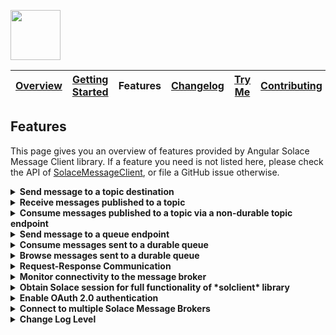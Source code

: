 <a href="/README.md"><img src="/docs/site/logo.svg" height="80"></a>

| [Overview][menu-overview] | [Getting Started][menu-getting-started] | Features | [Changelog][menu-changelog] | [Try Me][menu-try-me] | [Contributing][menu-contributing] |  
| --- | --- | --- | --- | --- | --- |

## Features

This page gives you an overview of features provided by Angular Solace Message Client library. If a feature you need is not listed here, please check the API of [SolaceMessageClient](https://solacecommunity.github.io/angular-solace-message-client/api/classes/SolaceMessageClient.html), or file a GitHub issue otherwise.

<details>
  <summary><strong>Send message to a topic destination</strong></summary>
  <br>

When publishing a message to a topic, it will be transported to all consumers subscribed to the topic. A message may contain unstructured byte data, or a structured container.

#### Examples:

**Publish Binary Message**
```ts
import {SolaceMessageClient} from '@solace-community/angular-solace-message-client';
import {inject} from '@angular/core';

inject(SolaceMessageClient).publish('myhome/livingroom/temperature', '20°C');

// `solclientjs` encodes `string` content to latin1 encoded binary attachment. Alternatively, you can directly pass binary content, as follows:
inject(SolaceMessageClient).publish('myhome/livingroom/temperature', new TextEncoder().encode('20°C'));
```

**Publish Structured Text Message**
```ts
import {inject} from '@angular/core';
import {SDTField, SDTFieldType} from 'solclientjs';
import {SolaceMessageClient} from '@solace-community/angular-solace-message-client';

const sdtField = SDTField.create(SDTFieldType.STRING, '20°C');
inject(SolaceMessageClient).publish('myhome/livingroom/temperature', sdtField);
```

**Publish Message With Headers**
```ts
import {inject} from '@angular/core';
import {SolaceMessageClient} from '@solace-community/angular-solace-message-client';

inject(SolaceMessageClient).publish('myhome/livingroom/temperature', '20°C', {
  headers: new Map().set('bearer', '<<ACCESS_TOKEN>>'),
});
```

**Publish Guaranteed Message**
```ts
import {inject} from '@angular/core';
import {SolaceMessageClient} from '@solace-community/angular-solace-message-client';
import {MessageDeliveryModeType} from 'solclientjs';

inject(SolaceMessageClient).publish('myhome/livingroom/temperature', '20°C', {
  deliveryMode: MessageDeliveryModeType.PERSISTENT,
});
```

**Intercept Message Before Publish**
```ts
import {inject} from '@angular/core';
import {SolaceMessageClient} from '@solace-community/angular-solace-message-client';
import {Message, MessageDumpFlag} from 'solclientjs';

inject(SolaceMessageClient).publish('myhome/livingroom/temperature', '20°C', {
  intercept: (msg: Message) => {
    console.log('>>> msg to be published', msg.dump(MessageDumpFlag.MSGDUMP_FULL));
  },
});
```

> Refer to [SolaceMessageClient#publish](https://solacecommunity.github.io/angular-solace-message-client/api/classes/SolaceMessageClient.html#publish) for more information about the API.

</details>

<details>
  <summary><strong>Receive messages published to a topic</strong></summary>
  <br>

You can subscribe to multiple topics simultaneously by using wildcard segments in the topic.

#### Examples:

**Receive Messages on Exact Topic**
```ts
import {inject} from '@angular/core';
import {SolaceMessageClient} from '@solace-community/angular-solace-message-client';

inject(SolaceMessageClient).observe$('myhome/livingroom/temperature').subscribe(envelope => {
  console.log('Received temperature for livingroom', envelope.message);
});
```

**Receive Messages For Any Room (Wildcard Segments)**
```ts
import {inject} from '@angular/core';
import {SolaceMessageClient} from '@solace-community/angular-solace-message-client';

inject(SolaceMessageClient).observe$('myhome/*/temperature').subscribe(envelope => {
  console.log('Received temperature', envelope.message);
});
```

**Receive Messages For Any Room (Named Wildcard Segments)**
```ts
import {inject} from '@angular/core';
import {SolaceMessageClient} from '@solace-community/angular-solace-message-client';

inject(SolaceMessageClient).observe$('myhome/:room/temperature').subscribe(envelope => {
  console.log(`Received temperature for room ${envelope.params.get('room')}`, envelope.message);
});
```

**Receive Messages Outside Angular Zone**
```ts
import {inject} from '@angular/core';
import {SolaceMessageClient} from '@solace-community/angular-solace-message-client';

inject(SolaceMessageClient).observe$('myhome/livingroom/temperature', {emitOutsideAngularZone: true}).subscribe(() => {
  console.log('Runs outside Angular zone');
});
```

**Read Message Headers**
```ts
import {inject} from '@angular/core';
import {SolaceMessageClient} from '@solace-community/angular-solace-message-client';

inject(SolaceMessageClient).observe$('myhome/*/temperature').subscribe(envelope => {
  const accessToken = envelope.headers.get('ACCESS_TOKEN');
});
```

> Refer to [SolaceMessageClient#observe$](https://solacecommunity.github.io/angular-solace-message-client/api/classes/SolaceMessageClient.html#observe_) for more information about the API.

</details>

<details>
  <summary><strong>Consume messages published to a topic via a non-durable topic endpoint</strong></summary>
  <br>

Instead of observing messages published to a topic via [SolaceMessageClient#observe$](https://solacecommunity.github.io/angular-solace-message-client/api/classes/SolaceMessageClient.html#observe_), you can consume messages via a temporary, non-durable topic endpoint, so that messages are not lost even in the event of short connection interruptions as messages are retained on the broker until consumed by the consumer. The lifecycle of a non-durable topic endpoint is bound to the client that created it, with an additional 60s in case of unexpected disconnect.

```ts
import {SolaceMessageClient} from '@solace-community/angular-solace-message-client';
import {QueueDescriptor, QueueType, SolclientFactory} from 'solclientjs';
import {inject} from '@angular/core';

// Consume messages sent to topic 'topic'.
inject(SolaceMessageClient).consume$('topic').subscribe(envelope => {
  console.log('message consumed', envelope.message);
});

// Above code uses a convenience API by passing the topic as `string` literal, which is equivalent to the following code.
inject(SolaceMessageClient).consume$({
  topicEndpointSubscription: SolclientFactory.createTopicDestination('topic'),
  queueDescriptor: new QueueDescriptor({type: QueueType.TOPIC_ENDPOINT, durable: false}),
}).subscribe(envelope => {
  console.log('message consumed', envelope.message);
});
```

> Refer to [SolaceMessageClient#consume$](https://solacecommunity.github.io/angular-solace-message-client/api/classes/SolaceMessageClient.html#consume_) for more information about the API.

It is important to understand that a topic is not the same thing as a topic endpoint. A topic is a message property the event broker uses to route a message to its destination. Topic endpoints, unlike topics, are objects that define the storage of messages for a consuming application. Topic endpoints are more closely related to queues than to topics. Messages cannot be published directly to topic endpoints, but only indirectly via topics. For more information, refer to https://solace.com/blog/queues-vs-topic-endpoints.

</details>

<details>
  <summary><strong>Send message to a queue endpoint</strong></summary>
  <br>

A queue is typically used in a point-to-point (P2P) messaging environment. A queue differs from the topic distribution mechanism that the message is transported to exactly a single consumer, i.e., the message is load balanced to a single consumer in round‑robin fashion, or for exclusive queues, it is always transported to the same subscription. When sending a message to a queue, the broker retains the message until it is consumed, or until it expires.

> Refer to [SolaceMessageClient#publish](https://solacecommunity.github.io/angular-solace-message-client/api/classes/SolaceMessageClient.html#publish) for more information about the API.

#### Examples:

**Send Binary Message**
```ts
import {inject} from '@angular/core';
import {SolaceMessageClient} from '@solace-community/angular-solace-message-client';
import {SolclientFactory} from 'solclientjs';

const queue = SolclientFactory.createDurableQueueDestination('queue');
inject(SolaceMessageClient).publish(queue, '20°C');

// `solclientjs` encodes `string` content to latin1 encoded binary attachment. Alternatively, you can directly pass binary content, as follows:
inject(SolaceMessageClient).publish(queue, new TextEncoder().encode('20°C'));
```

**Send Structured Text Message**
```ts
import {inject} from '@angular/core';
import {SolaceMessageClient} from '@solace-community/angular-solace-message-client';
import {SDTField, SDTFieldType, SolclientFactory} from 'solclientjs';

const queue = SolclientFactory.createDurableQueueDestination('queue');
const sdtField = SDTField.create(SDTFieldType.STRING, '20°C');

inject(SolaceMessageClient).publish(queue, sdtField);
```

**Send Message With Headers**
```ts
import {inject} from '@angular/core';
import {SolaceMessageClient} from '@solace-community/angular-solace-message-client';
import {SolclientFactory} from 'solclientjs';

const queue = SolclientFactory.createDurableQueueDestination('queue');
inject(SolaceMessageClient).publish(queue, '20°C', {headers: new Map().set('bearer', '<<ACCESS_TOKEN>>')});
```

**Send Guaranteed Message**
```ts
import {inject} from '@angular/core';
import {SolaceMessageClient} from '@solace-community/angular-solace-message-client';
import {MessageDeliveryModeType, SolclientFactory} from 'solclientjs';

const queue = SolclientFactory.createDurableQueueDestination('queue');
inject(SolaceMessageClient).publish(queue, '20°C', {
  deliveryMode: MessageDeliveryModeType.PERSISTENT,
});
```

**Intercept Message Before Send**
```ts
import {inject} from '@angular/core';
import {SolaceMessageClient} from '@solace-community/angular-solace-message-client';
import {Message, MessageDumpFlag, SolclientFactory} from 'solclientjs';

const queue = SolclientFactory.createDurableQueueDestination('queue');
inject(SolaceMessageClient).publish(queue, '20°C', {
  intercept: (msg: Message) => {
    console.log('>>> msg to be sent', msg.dump(MessageDumpFlag.MSGDUMP_FULL));
  },
});
```

</details>

<details>
  <summary><strong>Consume messages sent to a durable queue</strong></summary>
  <br>

```ts
import {QueueDescriptor, QueueType} from 'solclientjs';
import {inject} from '@angular/core';
import {SolaceMessageClient} from '@solace-community/angular-solace-message-client';

inject(SolaceMessageClient).consume$({
  queueDescriptor: new QueueDescriptor({type: QueueType.QUEUE, name: 'queue'}),
}).subscribe(envelope => {
  console.log('message', envelope.message);
});
```

> Refer to [SolaceMessageClient#consume$](https://solacecommunity.github.io/angular-solace-message-client/api/classes/SolaceMessageClient.html#consume_) for more information about the API.

</details>

<details>
  <summary><strong>Browse messages sent to a durable queue</strong></summary>
  <br>
Browses messages in a queue, without removing/consuming the messages.

```ts
import {inject} from '@angular/core';
import {SolaceMessageClient} from '@solace-community/angular-solace-message-client';
import {QueueDescriptor, QueueType} from 'solclientjs';

// Browse messages.
inject(SolaceMessageClient).browse$('queue').subscribe(envelope => {
  console.log('message', envelope.message);
});

// Above code uses a convenience API by passing the queue as `string` literal, which is equivalent to the following code.
inject(SolaceMessageClient).browse$({
  queueDescriptor: new QueueDescriptor({type: QueueType.QUEUE, name: 'queue'}),
}).subscribe(envelope => {
  console.log('message', envelope.message);
});
```

> Refer to [SolaceMessageClient#browse$](https://solacecommunity.github.io/angular-solace-message-client/api/classes/SolaceMessageClient.html#browse_) for more information about the API.

</details>

<details>
  <summary><strong>Request-Response Communication</strong></summary>
  <br>
The following snippet illustrates how to send a request and receive the response.

**Initiate Request-Reply Communication**
```ts
import {inject} from '@angular/core';
import {SolaceMessageClient} from '@solace-community/angular-solace-message-client';

inject(SolaceMessageClient).request$('request-topic', 'request data').subscribe(reply => {
  console.log('reply received', reply);
});
```

**Reply To Requests**
```ts
import {inject} from '@angular/core';
import {SolaceMessageClient} from '@solace-community/angular-solace-message-client';

const solaceMessageClient = inject(SolaceMessageClient);

// Listen for requests sent to the request topic.
solaceMessageClient.observe$('request-topic').subscribe(request => {
  // Reply to the request.
  solaceMessageClient.reply(request.message, 'reply');

  // Above code uses a convenience API to directly respond to a request.
  // Alternatively, you could answer to the request as following.
  solaceMessageClient.publish(request.message.getReplyTo()!, 'reply', {
    markAsReply: true,
    correlationId: request.message.getCorrelationId() ?? undefined,
  });
});

```

> Refer to [SolaceMessageClient#request$](https://solacecommunity.github.io/angular-solace-message-client/api/classes/SolaceMessageClient.html#request_) for more information about the API.

</details>

<details>
  <summary><strong>Monitor connectivity to the message broker</strong></summary>
  <br>

```ts
import {inject} from '@angular/core';
import {SolaceMessageClient} from '@solace-community/angular-solace-message-client';

inject(SolaceMessageClient).connected$.subscribe(connected => {
  console.log('connected to the broker', connected);
});
```

> Refer to [SolaceMessageClient#connected$](https://solacecommunity.github.io/angular-solace-message-client/api/classes/SolaceMessageClient.html#connected_) for more information about the API.

</details>

<details>
  <summary><strong>Obtain Solace session for full functionality of *solclient* library</strong></summary>
  <br>

You can obtain the native Solace session to get the full functionality of the underlying *solclient* library.

```ts
import {inject} from '@angular/core';
import {SolaceMessageClient} from '@solace-community/angular-solace-message-client';

const session = await inject(SolaceMessageClient).session
```

> Refer to [SolaceMessageClient#session](https://solacecommunity.github.io/angular-solace-message-client/api/interfaces/Session.html) for more information about the API.

</details>

<details>
  <summary><strong>Enable OAuth 2.0 authentication</strong></summary>
  <br>

Enable OAuth 2.0 authentication in the config passed to `provideSolaceMessageClient` function.

1. Set `SolaceMessageClientConfig.authenticationScheme` to `AuthenticationScheme.OAUTH2`.
2. Register a function in `SolaceMessageClientConfig.accessToken` that provides the access token. 

The function should return an Observable that emits the user's access token upon subscription, and then continuously emits it when the token is renewed.
The Observable should never complete, enabling the connection to the broker to be re-established in the event of a network interruption.

**Example:**

```ts
import {bootstrapApplication} from '@angular/platform-browser';
import {provideSolaceMessageClient} from '@solace-community/angular-solace-message-client';
import {AuthenticationScheme} from 'solclientjs';
import {inject} from '@angular/core';

bootstrapApplication(AppComponent, {
  providers: [
    provideSolaceMessageClient({
      url: 'wss://YOUR-SOLACE-BROKER-URL:443',
      vpnName: 'YOUR VPN',
      authenticationScheme: AuthenticationScheme.OAUTH2, // enable OAuth 2.0
      accessToken: () => inject(AuthService).accessToken$, // provide access token
    }),
  ],
});
```

> The function can call `inject` to get any required dependencies.

</details>

<details>
  <summary><strong>Connect to multiple Solace Message Brokers</strong></summary>
  <br>

An application is not limited to connecting to a single Solace Message Broker. Different injection environments can be used to connect to different brokers.

Angular injection environments form a hierarchy, inheriting providers from parent environments. An environment can register new providers or replace inherited providers. A child environment is created through routing or programmatically using `createEnvironmentInjector`.

Example for connecting to two different brokers:

```ts
import {createEnvironmentInjector, EnvironmentInjector, inject} from '@angular/core';
import {provideSolaceMessageClient, SolaceMessageClient} from '@solace-community/angular-solace-message-client';

// Create environment to provide message client for broker 1.
const environment1 = createEnvironmentInjector([provideSolaceMessageClient({url: 'broker-1'})], inject(EnvironmentInjector));
// Inject message client.
const messageClient1 = environment1.get(SolaceMessageClient);
// Publish message to broker 1.
messageClient1.publish('topic', 'message for broker 1');

// Create environment to provide message client for broker 2.
const environment2 = createEnvironmentInjector([provideSolaceMessageClient({url: 'broker-2'})], inject(EnvironmentInjector));
// Inject message client.
const messageClient2 = environment2.get(SolaceMessageClient);
// Publish message to broker 2.
messageClient2.publish('topic', 'message for broker 2');

// Destroy environments to destroy provided `SolaceMessageClient` instances. 
environment1.destroy();
environment2.destroy();
```

</details>

<details>
  <summary><strong>Change Log Level</strong></summary>
  <br>

The default log level is set to `WARN` so that only warnings and errors are logged.

The default log level can be changed as follows:
```ts
import {bootstrapApplication} from '@angular/platform-browser';
import {provideSolaceMessageClient} from '@solace-community/angular-solace-message-client';
import {LogLevel} from 'solclientjs';

bootstrapApplication(AppComponent, {
  providers: [
    provideSolaceMessageClient(),
    {provide: LogLevel, useValue: LogLevel.INFO}, // Add this line
  ],
});
```
To change the log level at runtime, add the `angular-solace-message-client#loglevel` entry to session storage and reload the application. Supported log levels are: `trace`, `debug`, `info`, `warn`, `error` and `fatal`.

```
Storage Key: `angular-solace-message-client#loglevel`
Storage Value: `info`
```

</details>

[menu-overview]: /README.md

[menu-getting-started]: /docs/site/getting-started.md

[menu-features]: /docs/site/features.md

[menu-try-me]: https://solacecommunity.github.io/angular-solace-message-client/tryme

[menu-contributing]: /CONTRIBUTING.md

[menu-changelog]: /docs/site/changelog/changelog.md
